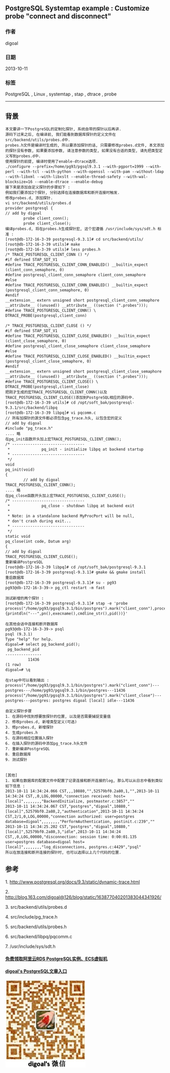 ## PostgreSQL Systemtap example : Customize probe "connect and disconnect"  
                                       
### 作者                                   
digoal                                     
                                 
### 日期                                                    
2013-10-11                                 
                                  
### 标签                                 
PostgreSQL , Linux , systemtap , stap , dtrace , probe                                  
                                                                   
----                                           
                                                                               
## 背景      
  
```  
本文要讲一下PostgreSQL的定制化探针, 系统自带的探针以后再讲.  
源码下过来之后, 在编译前, 我们能看到数据库探针的定义文件在src/backend/utils/probes.d中.   
probes.h文件是编译时生成的, 所以要添加探针的话, 只需要修改probes.d文件, 本文添加的探针没有参数, 如果要添加参数, 请注意参数的类型, 如果没有合适的类型, 请先把类型定义写到probes.d中.  
使用探针的前提, 编译时使用了enable-dtrace选项.  
./configure --prefix=/home/pg93/pgsql9.3.1 --with-pgport=1999 --with-perl --with-tcl --with-python --with-openssl --with-pam --without-ldap --with-libxml --with-libxslt --enable-thread-safety --with-wal-blocksize=16 --enable-dtrace --enable-debug  
接下来是添加自定义探针的步骤如下 :   
例如我们要添加2个探针, 分别选择在连接数据库和断开连接时触发.  
修改probes.d, 添加探针.  
vi src/backend/utils/probes.d  
provider postgresql {  
// add by digoal  
        probe client_conn();  
        probe client_close();  
编译probes.d, 将在probes.h生成探针宏, 这个宏遵循 /usr/include/sys/sdt.h 标准 :   
[root@db-172-16-3-39 postgresql-9.3.1]# cd src/backend/utils/  
[root@db-172-16-3-39 utils]# make  
[root@db-172-16-3-39 utils]# less probes.h  
/* TRACE_POSTGRESQL_CLIENT_CONN () */  
#if defined STAP_SDT_V1  
#define TRACE_POSTGRESQL_CLIENT_CONN_ENABLED() __builtin_expect (client_conn_semaphore, 0)  
#define postgresql_client_conn_semaphore client_conn_semaphore  
#else  
#define TRACE_POSTGRESQL_CLIENT_CONN_ENABLED() __builtin_expect (postgresql_client_conn_semaphore, 0)  
#endif  
__extension__ extern unsigned short postgresql_client_conn_semaphore __attribute__ ((unused)) __attribute__ ((section (".probes")));  
#define TRACE_POSTGRESQL_CLIENT_CONN() \  
DTRACE_PROBE(postgresql,client_conn)  
  
/* TRACE_POSTGRESQL_CLIENT_CLOSE () */  
#if defined STAP_SDT_V1  
#define TRACE_POSTGRESQL_CLIENT_CLOSE_ENABLED() __builtin_expect (client_close_semaphore, 0)  
#define postgresql_client_close_semaphore client_close_semaphore  
#else  
#define TRACE_POSTGRESQL_CLIENT_CLOSE_ENABLED() __builtin_expect (postgresql_client_close_semaphore, 0)  
#endif  
__extension__ extern unsigned short postgresql_client_close_semaphore __attribute__ ((unused)) __attribute__ ((section (".probes")));  
#define TRACE_POSTGRESQL_CLIENT_CLOSE() \  
DTRACE_PROBE(postgresql,client_close)  
把刚才生成的宏TRACE_POSTGRESQL_CLIENT_CONN()以及TRACE_POSTGRESQL_CLIENT_CLOSE()添加到PostgreSQL相应的源码中.  
[root@db-172-16-3-39 utils]# cd /opt/soft_bak/postgresql-9.3.1/src/backend/libpq  
[root@db-172-16-3-39 libpq]# vi pqcomm.c  
// 所有加探针的源文件都必须包含pg_trace.h头, 以包含宏的定义  
// add by digoal  
#include "pg_trace.h"  
.... 略  
在pq_init函数开头加上宏TRACE_POSTGRESQL_CLIENT_CONN();  
/* --------------------------------  
 *              pq_init - initialize libpq at backend startup  
 * --------------------------------  
 */  
void  
pq_init(void)  
{  
        // add by digoal  
TRACE_POSTGRESQL_CLIENT_CONN();  
.... 略  
在pq_close函数开头加上宏TRACE_POSTGRESQL_CLIENT_CLOSE();  
/* --------------------------------  
 *              pq_close - shutdown libpq at backend exit  
 *  
 * Note: in a standalone backend MyProcPort will be null,  
 * don't crash during exit...  
 * --------------------------------  
 */  
static void  
pq_close(int code, Datum arg)  
{  
// add by digoal  
TRACE_POSTGRESQL_CLIENT_CLOSE();  
重新编译PostgreSQL  
[root@db-172-16-3-39 libpq]# cd /opt/soft_bak/postgresql-9.3.1  
[root@db-172-16-3-39 postgresql-9.3.1]# gmake && gmake install  
重启数据库  
[root@db-172-16-3-39 postgresql-9.3.1]# su - pg93  
pg93@db-172-16-3-39-> pg_ctl restart -m fast  
  
测试新增的两个探针 :   
[root@db-172-16-3-39 postgresql-9.3.1]# stap -e 'probe process("/home/pg93/pgsql9.3.1/bin/postgres").mark("client_conn"),process("/home/pg93/pgsql9.3.1/bin/postgres").mark("client_close") {printdln("---",pn(),execname(),cmdline_str(),pid())}'  
  
在其他会话中连接和断开数据库  
pg93@db-172-16-3-39-> psql  
psql (9.3.1)  
Type "help" for help.  
digoal=# select pg_backend_pid();  
 pg_backend_pid   
----------------  
          11436  
(1 row)  
digoal=# \q  
  
在stap中可以看到输出 :   
process("/home/pg93/pgsql9.3.1/bin/postgres").mark("client_conn")---postgres---/home/pg93/pgsql9.3.1/bin/postgres---11436  
process("/home/pg93/pgsql9.3.1/bin/postgres").mark("client_close")---postgres---postgres: postgres digoal [local] idle---11436  
  
自定义探针步骤  
1. 在源码中找到想要放探针的位置, 以及是否需要捕捉变量值  
2. 修改probes.d, 新增类型定义(可选)  
3. 修probes.d, 新增探针  
4. 生成probes.h  
5. 在源码相应位置插入探针  
6. 在插入探针的源码中添加pg_trace.h头文件  
7. 重新编译PostgreSQL  
8. 重启数据库  
9. 测试探针  
  
  
[其他]  
1. 如果在数据库的配置文件中配置了记录连接和断开连接的log, 那么可以从日志中看到类似如下信息 :   
2013-10-11 14:34:24.066 CST,,,10880,"",52579bf0.2a80,1,"",2013-10-11 14:34:24 CST,,0,LOG,00000,"connection received: host=[local]",,,,,,,,"BackendInitialize, postmaster.c:3857",""  
2013-10-11 14:34:24.067 CST,"postgres","digoal",10880,"[local]",52579bf0.2a80,2,"authentication",2013-10-11 14:34:24 CST,2/1,0,LOG,00000,"connection authorized: user=postgres database=digoal",,,,,,,,"PerformAuthentication, postinit.c:239",""  
2013-10-11 14:34:25.202 CST,"postgres","digoal",10880,"[local]",52579bf0.2a80,3,"idle",2013-10-11 14:34:24 CST,,0,LOG,00000,"disconnection: session time: 0:00:01.135 user=postgres database=digoal host=[local]",,,,,,,,"log_disconnections, postgres.c:4429","psql"  
所以在放连接和断开连接的探针时, 也可以选择以上几个代码的位置.  
```  
  
## 参考  
1\. http://www.postgresql.org/docs/9.3/static/dynamic-trace.html  
  
2\. http://blog.163.com/digoal@126/blog/static/163877040201383044341926/  
  
3\. src/backend/utils/probes.d  
  
4\. src/include/pg_trace.h  
  
5\. src/backend/utils/probes.h  
  
6\. src/backend/libpq/pqcomm.c  
  
7\. /usr/include/sys/sdt.h  
  
  
  
  
  
  
  
  
  
  
  
  
  
#### [免费领取阿里云RDS PostgreSQL实例、ECS虚拟机](https://free.aliyun.com/ "57258f76c37864c6e6d23383d05714ea")
  
  
#### [digoal's PostgreSQL文章入口](https://github.com/digoal/blog/blob/master/README.md "22709685feb7cab07d30f30387f0a9ae")
  
  
![digoal's weixin](../pic/digoal_weixin.jpg "f7ad92eeba24523fd47a6e1a0e691b59")
  
  
  
  
  
  
  
